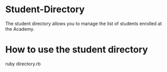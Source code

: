 # Student-Directory
The student directory allows you to manage the list of students enrolled at the Academy.

# How to use the student directory
ruby directory.rb
